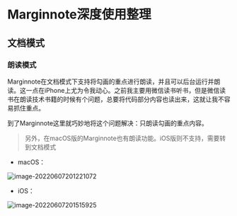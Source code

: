 # Marginnote深度使用整理

<!--ts-->
<!--te-->



## 文档模式

### 朗读模式

Marginnote在文档模式下支持将勾画的重点进行朗读，并且可以后台运行并朗读。这一点在iPhone上尤为令我动心。之前我主要用微信读书听书，但是微信读书在朗读技术书籍的时候有个问题，总要将代码部分内容也读出来，这就让我不容易抓住重点。

到了Marginnote这里就巧妙地将这个问题解决：只朗读勾画的重点内容。

> 另外，在macOS版的Marginnote也有朗读功能。iOS版则不支持，需要转到文档模式

- macOS：

![image-20220607201221072](image/image-20220607201221072.png)

- iOS：

![image-20220607201515925](image/image-20220607201515925.png)